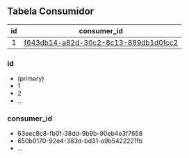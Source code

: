 ## Tabela Consumidor

|  id  |                        consumer_id                         |
| :--: | :--------------------------------------------------------: |
|  1   | [f643db14-a82d-30c2-8c13-889db1d0fcc2](Consumidor.md#uuid) |

### id
- (primary)
- 1
- 2
- ...
### consumer_id
- 63eec8c8-fb0f-38dd-9b9b-90eb4e3f7658
- 650b0170-92e4-383d-bd31-a9b5422221fb
- ...